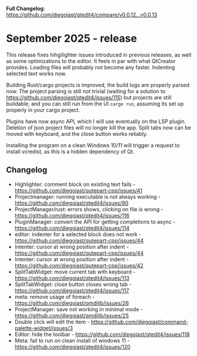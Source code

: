 **Full Changelog**: https://github.com/diegoiast/qtedit4/compare/v0.0.12...v0.0.13

# September 2025 - release

This release fixes hihgilighter issues introduced in previous
releases, as well as some optimizations to the editor. It feels in par with what
QtCreator provides. Loading files will probably not become any faster. Indenting
selected text works now.

Building Rust/cargo projects is improved, the build logs are properly parsed now.
The project parsing is still not trivial (waiting for a solution to https://github.com/diegoiast/qtedit4/issues/115)
but projects are still buildable, and you can still run from the UI `cargo run`,
assuming its set up properly in your cargo project.

Plugins have now async API, which I will use eventually on the LSP plugin.
Deletion of json project files will no longer kill the app. Split tabs now
can be moved with keyboard, and the close button works reliably.

Installing the program on a clean Windows 10/11 will trigger a request to install
vcredist, as this is a hidden dependency of Qt.

## Changelog

 * Highlighter: comment block on existing text fails - https://github.com/diegoiast/qutepart-cpp/issues/41
 * Projectmanager: running executable is not always working - https://github.com/diegoiast/qtedit4/issues/90
 * ProjectManager/rust: errors shows, clicking on file is wrong - https://github.com/diegoiast/qtedit4/issues/116
 * PluginManager: convert the API for getting completions to async - https://github.com/diegoiast/qtedit4/issues/114
 * editor: indenter for a selected block does not work  - https://github.com/diegoiast/qutepart-cpp/issues/44
 * Intenter: cursor at wrong position after indent - https://github.com/diegoiast/qutepart-cpp/issues/44
 * Intenter: cursor at wrong position after indent - https://github.com/diegoiast/qutepart-cpp/issues/42
 * SplitTabWidget: move current tab with keyboard - https://github.com/diegoiast/qtedit4/issues/113
 * SplitTabWidget: close button closes wrong tab - https://github.com/diegoiast/qtedit4/issues/117
 * meta: remove usage of foreach - https://github.com/diegoiast/qmdilib/issues/26
 * ProjectManager: save not working in minimal mode - https://github.com/diegoiast/qmdilib/issues/25
 * Double click will edit the item  - https://github.com/diegoiast/command-palette-widget/issues/3
 * Editor: hide the toolbar - https://github.com/diegoiast/qtedit4/issues/118
 * Meta: fail to run on clean install of windows 11 - https://github.com/diegoiast/qtedit4/issues/120
